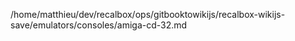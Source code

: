 /home/matthieu/dev/recalbox/ops/gitbooktowikijs/recalbox-wikijs-save/emulators/consoles/amiga-cd-32.md
